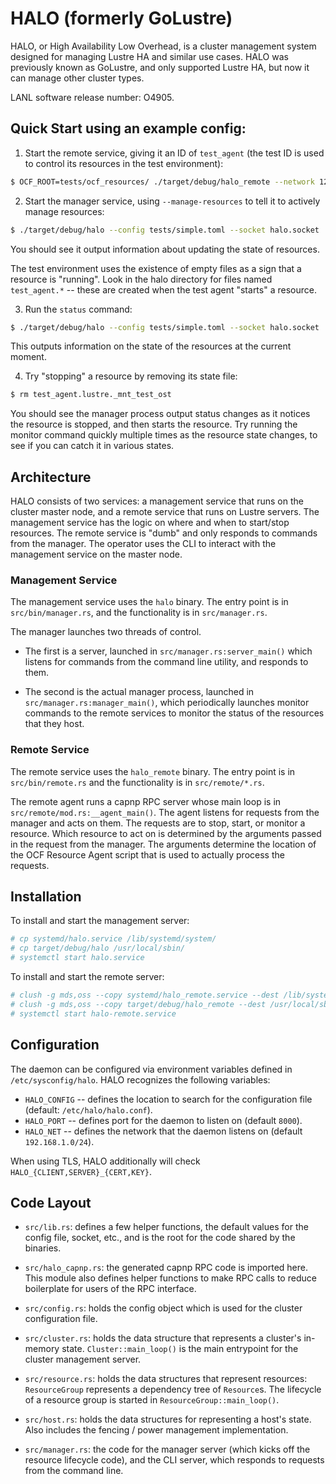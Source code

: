 # HALO (formerly GoLustre)

HALO, or High Availability Low Overhead, is a cluster management system designed for managing Lustre HA and similar use cases.
HALO was previously known as GoLustre, and only supported Lustre HA, but now it can manage other cluster types.

LANL software release number: O4905.

## Quick Start using an example config:

1. Start the remote service, giving it an ID of `test_agent` (the test ID is used to control its resources in the test environment):

```bash
$ OCF_ROOT=tests/ocf_resources/ ./target/debug/halo_remote --network 127.0.0.0/24 --port 8000  --test-id test_agent
```

2. Start the manager service, using `--manage-resources` to tell it to actively manage resources:

```bash
$ ./target/debug/halo --config tests/simple.toml --socket halo.socket  --manage-resources --verbose
```

You should see it output information about updating the state of resources.

The test environment uses the existence of empty files as a sign that a resource is "running".
Look in the halo directory for files named `test_agent.*` -- these are created when the test agent "starts" a resource.

3. Run the `status` command:

```bash
$ ./target/debug/halo --config tests/simple.toml --socket halo.socket  status
```

This outputs information on the state of the resources at the current moment.

4. Try "stopping" a resource by removing its state file:

```bash
$ rm test_agent.lustre._mnt_test_ost
```

You should see the manager process output status changes as it notices the resource is stopped, and then starts the resource. Try running the monitor command quickly multiple times as the resource state changes, to see if you can catch it in various states.

## Architecture

HALO consists of two services: a management service that runs on the cluster master node, and a remote service that runs on Lustre servers.
The management service has the logic on where and when to start/stop resources. The remote service is "dumb" and only responds to commands from the manager.
The operator uses the CLI to interact with the management service on the master node.

### Management Service

The management service uses the `halo` binary. The entry point is in `src/bin/manager.rs`, and the functionality is in `src/manager.rs`.

The manager launches two threads of control.

- The first is a server, launched in `src/manager.rs:server_main()` which listens for commands from the command line utility, and responds to them.

- The second is the actual manager process, launched in `src/manager.rs:manager_main()`, which periodically launches monitor commands to the remote services to monitor the status of the resources that they host.

### Remote Service
The remote service uses the `halo_remote` binary. The entry point is in `src/bin/remote.rs` and the functionality is in `src/remote/*.rs`. 

The remote agent runs a capnp RPC server whose main loop is in `src/remote/mod.rs:__agent_main()`. The agent listens for requests from the manager and acts on them.
The requests are to stop, start, or monitor a resource.
Which resource to act on is determined by the arguments passed in the request from the manager.
The arguments determine the location of the OCF Resource Agent script that is used to actually process the requests.

## Installation

To install and start the management server:
```bash
# cp systemd/halo.service /lib/systemd/system/
# cp target/debug/halo /usr/local/sbin/
# systemctl start halo.service
```

To install and start the remote server:
```bash
# clush -g mds,oss --copy systemd/halo_remote.service --dest /lib/systemd/system/
# clush -g mds,oss --copy target/debug/halo_remote --dest /usr/local/sbin/
# systemctl start halo-remote.service
```

## Configuration

The daemon can be configured via environment variables defined in `/etc/sysconfig/halo`. HALO recognizes the following variables:

- `HALO_CONFIG` -- defines the location to search for the configuration file (default: `/etc/halo/halo.conf`).
- `HALO_PORT` -- defines port for the daemon to listen on (default `8000`).
- `HALO_NET` -- defines the network that the daemon listens on (default `192.168.1.0/24`).

When using TLS, HALO additionally will check `HALO_{CLIENT,SERVER}_{CERT,KEY}`.

## Code Layout

- `src/lib.rs`: defines a few helper functions, the default values for the config file, socket, etc., and is the root for the code shared by the binaries.

- `src/halo_capnp.rs`: the generated capnp RPC code is imported here.
  This module also defines helper functions to make RPC calls to reduce boilerplate for users of the RPC interface.

- `src/config.rs`: holds the config object which is used for the cluster configuration file.

- `src/cluster.rs`: holds the data structure that represents a cluster's in-memory state.
  `Cluster::main_loop()` is the main entrypoint for the cluster management server.

- `src/resource.rs`: holds the data structures that represent resources: `ResourceGroup` represents a dependency tree of `Resource`s.
   The lifecycle of a resource group is started in `ResourceGroup::main_loop()`.

- `src/host.rs`: holds the data structures for representing a host's state. Also includes the fencing / power management implementation.

- `src/manager.rs`: the code for the manager server (which kicks off the resource lifecycle code), and the CLI server, which responds to requests from the command line.
